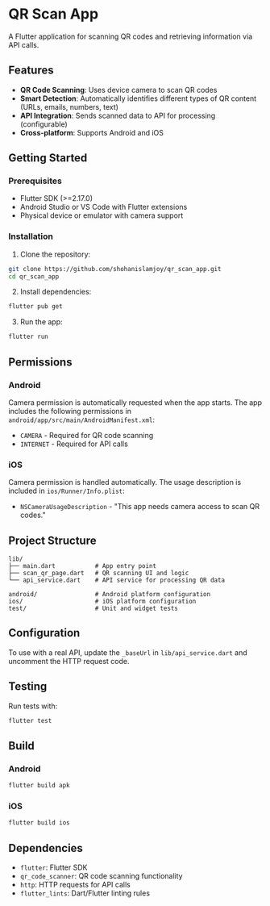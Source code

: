 # QR Scan App

A Flutter application for scanning QR codes and retrieving information via API calls.

## Features

- **QR Code Scanning**: Uses device camera to scan QR codes
- **Smart Detection**: Automatically identifies different types of QR content (URLs, emails, numbers, text)
- **API Integration**: Sends scanned data to API for processing (configurable)
- **Cross-platform**: Supports Android and iOS

## Getting Started

### Prerequisites

- Flutter SDK (>=2.17.0)
- Android Studio or VS Code with Flutter extensions
- Physical device or emulator with camera support

### Installation

1. Clone the repository:
```bash
git clone https://github.com/shohanislamjoy/qr_scan_app.git
cd qr_scan_app
```

2. Install dependencies:
```bash
flutter pub get
```

3. Run the app:
```bash
flutter run
```

## Permissions

### Android
Camera permission is automatically requested when the app starts. The app includes the following permissions in `android/app/src/main/AndroidManifest.xml`:
- `CAMERA` - Required for QR code scanning
- `INTERNET` - Required for API calls

### iOS
Camera permission is handled automatically. The usage description is included in `ios/Runner/Info.plist`:
- `NSCameraUsageDescription` - "This app needs camera access to scan QR codes."

## Project Structure

```
lib/
├── main.dart           # App entry point
├── scan_qr_page.dart   # QR scanning UI and logic
└── api_service.dart    # API service for processing QR data

android/                # Android platform configuration
ios/                    # iOS platform configuration
test/                   # Unit and widget tests
```

## Configuration

To use with a real API, update the `_baseUrl` in `lib/api_service.dart` and uncomment the HTTP request code.

## Testing

Run tests with:
```bash
flutter test
```

## Build

### Android
```bash
flutter build apk
```

### iOS
```bash
flutter build ios
```

## Dependencies

- `flutter`: Flutter SDK
- `qr_code_scanner`: QR code scanning functionality
- `http`: HTTP requests for API calls
- `flutter_lints`: Dart/Flutter linting rules